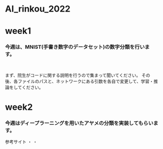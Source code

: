 # AI_rinkou_2022

# week1

### 今週は、MNIST(手書き数字のデータセット)の数字分類を行います。

&emsp; 

まず、院生がコードに関する説明を行うので集まって聞いてください。
その後、各ファイルのパスと、ネットワークにある引数を各自で変更して、学習・推論をしてください。

# week2

### 今週はディープラーニングを用いたアヤメの分類を実装してもらいます。

参考サイト
・
・


